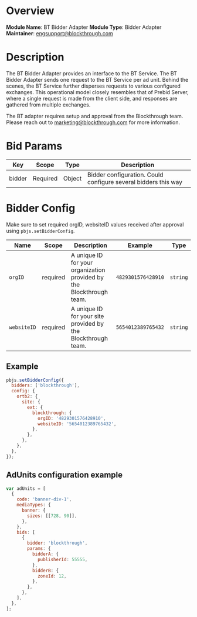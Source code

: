 # Overview

**Module Name**: BT Bidder Adapter
**Module Type**: Bidder Adapter  
**Maintainer**: engsupport@blockthrough.com

# Description

The BT Bidder Adapter provides an interface to the BT Service. The BT Bidder Adapter sends one request to the BT Service per ad unit. Behind the scenes, the BT Service further disperses requests to various configured exchanges. This operational model closely resembles that of Prebid Server, where a single request is made from the client side, and responses are gathered from multiple exchanges.

The BT adapter requires setup and approval from the Blockthrough team. Please reach out to marketing@blockthrough.com for more information.

# Bid Params

| Key    | Scope    | Type   | Description                                                    |
| ------ | -------- | ------ | -------------------------------------------------------------- |
| bidder | Required | Object | Bidder configuration. Could configure several bidders this way |

# Bidder Config

Make sure to set required orgID, websiteID values received after approval using `pbjs.setBidderConfig`.

| Name        | Scope    | Description                                                          | Example            | Type     |
| ----------- | -------- | -------------------------------------------------------------------- | ------------------ | -------- |
| `orgID`     | required | A unique ID for your organization provided by the Blockthrough team. | `4829301576428910` | `string` |
| `websiteID` | required | A unique ID for your site provided by the Blockthrough team.         | `5654012389765432` | `string` |

## Example

```javascript
pbjs.setBidderConfig({
  bidders: ['blockthrough'],
  config: {
    ortb2: {
      site: {
        ext: {
          blockthrough: {
            orgID: '4829301576428910',
            websiteID: '5654012389765432',
          },
        },
      },
    },
  },
});
```

## AdUnits configuration example

```javascript
var adUnits = [
  {
    code: 'banner-div-1',
    mediaTypes: {
      banner: {
        sizes: [[728, 90]],
      },
    },
    bids: [
      {
        bidder: 'blockthrough',
        params: {
          bidderA: {
            publisherId: 55555,
          },
          bidderB: {
            zoneId: 12,
          },
        },
      },
    ],
  },
];
```
